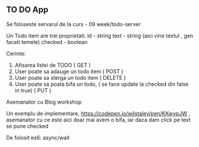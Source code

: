 ## TO DO App

Se foloseste servarul de la curs - 09 week/todo-server

Un Todo item are trei proprietati:
id - string
text - string (aici vine textul , gen faceti temele)
checked - boolean

Cerinte:

1. Afisarea listei de TODO ( GET )
2. User poate sa adauge un todo item ( POST )
3. User poate sa sterga un todo item ( DELETE )
4. User poate sa poata bifa un todo, ( se face update la checked din false in true) ( PUT )

Asemanator cu Blog workshop

Un exemplu de implementare, https://codepen.io/wilstaley/pen/KKwypJW , asemanator cu ce este aici doar mai avem o bifa, iar daca dam click pe text se pune checked

De folosit es6: async/wait
